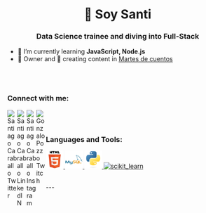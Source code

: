 <h1 align="center">👋 Soy Santi</h1>
<h3 align="center">Data Science trainee and diving into Full-Stack</h3>

- 🌱 I’m currently learning **JavaScript, Node.js**
- 👯 Owner and 💬 creating content in <a target="_blank" href="https://martesdecuentos.wordpress.com/">Martes de cuentos</a>

<br />
<br />

<h3 align="left">Connect with me:</h3>
<p align="left">
<a href="https://twitter.com/sancaraballo">
<img align="left" alt="Santiago Caraballo Twitter" width="22px" src="https://icongr.am/fontawesome/twitter.svg?size=128&color=70c8ff" />
</a>
<a href="https://linkedin.com/in/santicaraballo">
<img align="left" alt="Santiago Caraballo LinkedIN" width="22px" src="https://icongr.am/fontawesome/linkedin.svg?size=128&color=70c8ff" />
</a>
<a href="https://www.instagram.com/sancaraballo/">
<img align="left" alt="Santiago Caraballo Instagram" width="22px" src="https://icongr.am/fontawesome/instagram.svg?size=128&color=70c8ff" />
</a>
<a href="https://twitch.gonzalopozzo.com">
<img align="left" alt="Gonzalo Pozzo Twitch" width="22px" src="https://icongr.am/fontawesome/twitch.svg?size=128&color=70c8ff" />
</a>

<br />
<br />


<h3 align="left">Languages and Tools:</h3>
<p align="left"> <a href="https://www.w3.org/html/" target="_blank"> <img src="https://raw.githubusercontent.com/devicons/devicon/master/icons/html5/html5-original-wordmark.svg" alt="html5" width="40" height="40"/> </a>  <a href="https://www.mysql.com/" target="_blank"> <img src="https://raw.githubusercontent.com/devicons/devicon/master/icons/mysql/mysql-original-wordmark.svg" alt="mysql" width="40" height="40"/> </a> <a href="https://www.python.org" target="_blank"> <img src="https://raw.githubusercontent.com/devicons/devicon/master/icons/python/python-original.svg" alt="python" width="40" height="40"/> </a> <a href="https://scikit-learn.org/" target="_blank"> <img src="https://upload.wikimedia.org/wikipedia/commons/0/05/Scikit_learn_logo_small.svg" alt="scikit_learn" width="40" height="40"/> </a> </p>

<br />
---
